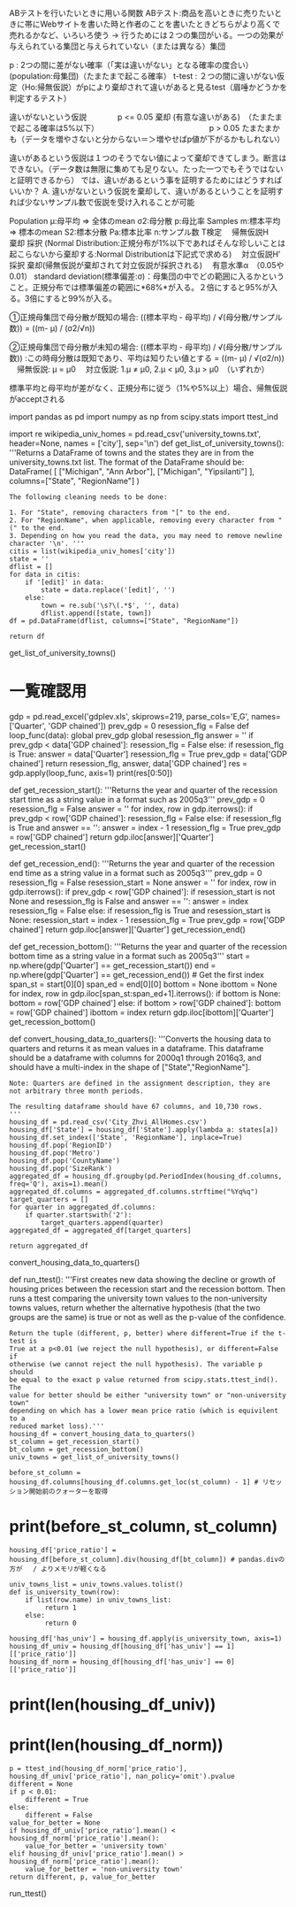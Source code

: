 ABテストを行いたいときに用いる関数
ABテスト:商品を高いときに売りたいときに帯にWebサイトを書いた時と作者のことを書いたときどちらがより高くで売れるかなど、いろいろ使う
→ 行うためには２つの集団がいる。一つの効果が与えられている集団と与えられていない（または異なる）集団

p : 2つの間に差がない確率（「実は違いがない」となる確率の度合い） (population:母集団)（たまたまで起こる確率）
t-test : ２つの間に違いがない仮定（Ho:帰無仮説）がpにより棄却されて違いがあると見るtest（眉唾かどうかを判定するテスト）


違いがないという仮説　　　　p <= 0.05  棄却 (有意な違いがある)　（たまたまで起こる確率は5%以下）
　　　　　　　　　　　　　　p > 0.05   たまたまかも（データを増やさないと分からない＝＞増やせばp値が下がるかもしれない）

違いがあるという仮説は１つのそうでない値によって棄却できてしまう。断言はできない。（データ数は無限に集めても足りない。たった一つでもそうではないと証明できるから）
では、違いがあるという事を証明するためにはどうすればいいか？
A. 違いがないという仮説を棄却して、違いがあるということを証明すれば少ないサンプル数で仮説を受け入れることが可能


Population
 μ:母平均 => 全体のmean
 σ2:母分散
 p:母比率
Samples
 m:標本平均 => 標本のmean
 S2:標本分散
 Pa:標本比率
 n:サンプル数
T検定
　帰無仮説H　　棄却  採択 (Normal Distribution:正規分布が1%以下であればそんな珍しいことは起こらないから棄却する:Normal Distributionは下記式で求める)
　対立仮説H’　 採択  棄却(帰無仮説が棄却されて対立仮説が採択される)
　有意水準α　（0.05や0.01）
standard deviation(標準偏差:σ)：母集団の中でどの範囲に入るかということ。正規分布では標準偏差の範囲に*68%*が入る。２倍にすると95%が入る。3倍にすると99%が入る。

①正規母集団で母分散が既知の場合:
((標本平均 - 母平均) / √(母分散/サンプル数))  = ((m- μ) / (σ2/√n))

②正規母集団で母分散が未知の場合:
((標本平均 - 母平均) / √(母分散/サンプル数)) :この時母分散は既知であり、平均は知りたい値とする = ((m- μ) / √(σ2/n))
　帰無仮説: μ = μ0
　対立仮説: 1.μ ≠ μ0, 2.μ < μ0, 3.μ > μ0　（いずれか）

標準平均と母平均が差がなく、正規分布に従う（1%や5%以上）場合、帰無仮説がacceptされる


import pandas as pd
import numpy as np
from scipy.stats import ttest_ind


import re
wikipedia_univ_homes = pd.read_csv('university_towns.txt', header=None, names = ['city'], sep='\n')
def get_list_of_university_towns():
    '''Returns a DataFrame of towns and the states they are in from the 
    university_towns.txt list. The format of the DataFrame should be:
    DataFrame( [ ["Michigan", "Ann Arbor"], ["Michigan", "Yipsilanti"] ], 
    columns=["State", "RegionName"]  )
    
    The following cleaning needs to be done:

    1. For "State", removing characters from "[" to the end.
    2. For "RegionName", when applicable, removing every character from " (" to the end.
    3. Depending on how you read the data, you may need to remove newline character '\n'. '''
    citis = list(wikipedia_univ_homes['city'])
    state = ''
    dflist = []
    for data in citis:
        if '[edit]' in data:
            state = data.replace('[edit]', '')
        else:
            town = re.sub('\s?\(.*$', '', data)
            dflist.append([state, town])
    df = pd.DataFrame(dflist, columns=["State", "RegionName"])
    
    return df
get_list_of_university_towns()




# 一覧確認用
gdp = pd.read_excel('gdplev.xls', skiprows=219, parse_cols='E,G', names=['Quarter', 'GDP chained'])
prev_gdp = 0
resession_flg = False
def loop_func(data):
    global prev_gdp
    global resession_flg
    answer = ''
    if prev_gdp < data['GDP chained']:
         resession_flg = False
    else:
        if resession_flg is True:
            answer = data['Quarter']
        resession_flg = True
    prev_gdp = data['GDP chained']
    return resession_flg, answer, data['GDP chained']
res = gdp.apply(loop_func, axis=1)
print(res[0:50])




def get_recession_start():
    '''Returns the year and quarter of the recession start time as a 
    string value in a format such as 2005q3'''
    prev_gdp = 0
    resession_flg = False
    answer = ''
    for index, row in gdp.iterrows():
        if prev_gdp < row['GDP chained']:
             resession_flg = False
        else:
            if resession_flg is True and answer == '':
                answer = index - 1
            resession_flg = True
        prev_gdp = row['GDP chained']
    return gdp.iloc[answer]['Quarter']
get_recession_start()




def get_recession_end():
    '''Returns the year and quarter of the recession end time as a 
    string value in a format such as 2005q3'''
    prev_gdp = 0
    resession_flg = False
    resession_start = None
    answer = ''
    for index, row in gdp.iterrows():
        if prev_gdp < row['GDP chained']:
             if resession_start is not None and resession_flg is False and answer == '':
                    answer = index
             resession_flg = False
        else:
            if resession_flg is True and resession_start is None:
                resession_start = index - 1
            resession_flg = True
        prev_gdp = row['GDP chained']
    return gdp.iloc[answer]['Quarter']
get_recession_end()




def get_recession_bottom():
    '''Returns the year and quarter of the recession bottom time as a 
    string value in a format such as 2005q3'''
    start = np.where(gdp['Quarter'] == get_recession_start())
    end = np.where(gdp['Quarter'] == get_recession_end())
    # Get the first index
    span_st = start[0][0]
    span_ed = end[0][0]
    bottom = None
    ibottom = None
    for index, row in gdp.iloc[span_st:span_ed+1].iterrows():
        if bottom is None:
            bottom = row['GDP chained']
        else:
            if bottom > row['GDP chained']:
                bottom = row['GDP chained']
                ibottom = index
    return gdp.iloc[ibottom]['Quarter']
get_recession_bottom()




def convert_housing_data_to_quarters():
    '''Converts the housing data to quarters and returns it as mean 
    values in a dataframe. This dataframe should be a dataframe with
    columns for 2000q1 through 2016q3, and should have a multi-index
    in the shape of ["State","RegionName"].
    
    Note: Quarters are defined in the assignment description, they are
    not arbitrary three month periods.
    
    The resulting dataframe should have 67 columns, and 10,730 rows.
    '''
    housing_df = pd.read_csv('City_Zhvi_AllHomes.csv')
    housing_df['State'] = housing_df['State'].apply(lambda a: states[a])
    housing_df.set_index(['State', 'RegionName'], inplace=True)
    housing_df.pop('RegionID')
    housing_df.pop('Metro')
    housing_df.pop('CountyName')
    housing_df.pop('SizeRank')
    aggregated_df = housing_df.groupby(pd.PeriodIndex(housing_df.columns, freq='Q'), axis=1).mean()
    aggregated_df.columns = aggregated_df.columns.strftime("%Yq%q")
    target_quarters = []
    for quarter in aggregated_df.columns:
        if quarter.startswith('2'):
            target_quarters.append(quarter)
    aggregated_df = aggregated_df[target_quarters]
    
    return aggregated_df
convert_housing_data_to_quarters()





def run_ttest():
    '''First creates new data showing the decline or growth of housing prices
    between the recession start and the recession bottom. Then runs a ttest
    comparing the university town values to the non-university towns values, 
    return whether the alternative hypothesis (that the two groups are the same)
    is true or not as well as the p-value of the confidence. 
    
    Return the tuple (different, p, better) where different=True if the t-test is
    True at a p<0.01 (we reject the null hypothesis), or different=False if 
    otherwise (we cannot reject the null hypothesis). The variable p should
    be equal to the exact p value returned from scipy.stats.ttest_ind(). The
    value for better should be either "university town" or "non-university town"
    depending on which has a lower mean price ratio (which is equivilent to a
    reduced market loss).'''
    housing_df = convert_housing_data_to_quarters()
    st_column = get_recession_start()
    bt_column = get_recession_bottom()
    univ_towns = get_list_of_university_towns()

    before_st_column = housing_df.columns[housing_df.columns.get_loc(st_column) - 1] # リセッション開始前のクォーターを取得
#     print(before_st_column, st_column)

    housing_df['price_ratio'] = housing_df[before_st_column].div(housing_df[bt_column]) # pandas.divの方が　 / よりメモリが軽くなる

    univ_towns_list = univ_towns.values.tolist()
    def is_university_town(row):
        if list(row.name) in univ_towns_list:
             return 1
        else:
             return 0
        
    housing_df['has_univ'] = housing_df.apply(is_university_town, axis=1)
    housing_df_univ = housing_df[housing_df['has_univ'] == 1][['price_ratio']]
    housing_df_norm = housing_df[housing_df['has_univ'] == 0][['price_ratio']]
#     print(len(housing_df_univ))
#     print(len(housing_df_norm))
    
    p = ttest_ind(housing_df_norm['price_ratio'], housing_df_univ['price_ratio'], nan_policy='omit').pvalue
    different = None
    if p < 0.01:
        different = True
    else:
        different = False
    value_for_better = None
    if housing_df_univ['price_ratio'].mean() < housing_df_norm['price_ratio'].mean():
        value_for_better = 'university town'
    elif housing_df_univ['price_ratio'].mean() > housing_df_norm['price_ratio'].mean():
        value_for_better = 'non-university town'
    return different, p, value_for_better
run_ttest()